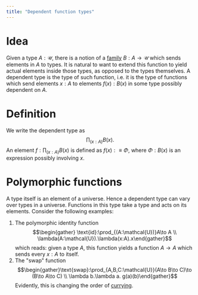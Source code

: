 ```yaml
---
title: "Dependent function types"
---
```


# Idea
Given a type $A:\mathcal{U}$, there is a notion of a [family](<notes/ntpy/Definitions/Logic/Type theory/Families of types.md>) $B:A\to \mathcal{U}$ which sends elements in $A$ to types. It is natural to want to extend this function to yield actual elements inside those types, as opposed to the types themselves. A dependent type is the type of such function, i.e. it is the type of functions which send elements $x:A$ to elements $f(x):B(x)$ in some type possibly dependent on $A$.

# Definition
We write the dependent type as $$\prod_{(x:A)}B(x).$$ An element $f:\prod_{(x:A)}B(x)$ is defined as $f(x):\equiv\Phi$, where $\Phi:B(x)$ is an expression possibly involving $x$.

# Polymorphic functions
A type itself is an element of a universe. Hence a dependent type can vary over types in a universe. Functions in this type take a type and acts on its elements. Consider the following examples:

1. The polymorphic identity function $$\begin{gather} \text{id}:\prod_{(A:\mathcal{U})}A\to A \\ \lambda(A:\mathcal{U}).\lambda(x:A).x\end{gather}$$ which reads: given a type $A$, this function yields a function $A\to A$ which sends every $x:A$ to itself.
2. The "swap" function $$\begin{gather}\text{swap}:\prod_{A,B,C:\mathcal{U}}(A\to B\to C)\to (B\to A\to C) \\ \lambda b.\lambda a. g(a)(b)\end{gather}$$ Evidently, this is changing the order of [currying](<notes/ntpy/Definitions/Logic/Type theory/Currying.md>).
